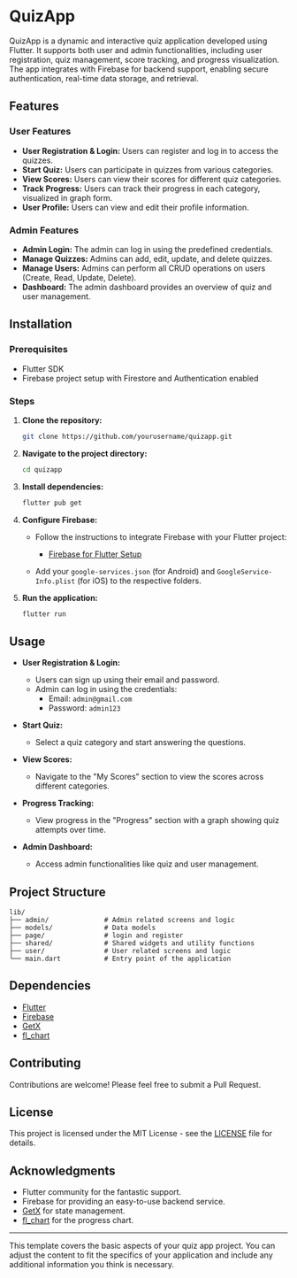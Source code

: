 # QuizApp

QuizApp is a dynamic and interactive quiz application developed using Flutter. It supports both user and admin functionalities, including user registration, quiz management, score tracking, and progress visualization. The app integrates with Firebase for backend support, enabling secure authentication, real-time data storage, and retrieval.

## Features

### User Features
- **User Registration & Login:** Users can register and log in to access the quizzes.
- **Start Quiz:** Users can participate in quizzes from various categories.
- **View Scores:** Users can view their scores for different quiz categories.
- **Track Progress:** Users can track their progress in each category, visualized in graph form.
- **User Profile:** Users can view and edit their profile information.

### Admin Features
- **Admin Login:** The admin can log in using the predefined credentials.
- **Manage Quizzes:** Admins can add, edit, update, and delete quizzes.
- **Manage Users:** Admins can perform all CRUD operations on users (Create, Read, Update, Delete).
- **Dashboard:** The admin dashboard provides an overview of quiz and user management.

## Installation

### Prerequisites

- Flutter SDK
- Firebase project setup with Firestore and Authentication enabled

### Steps

1. **Clone the repository:**

    ```bash
    git clone https://github.com/yourusername/quizapp.git
    ```

2. **Navigate to the project directory:**

    ```bash
    cd quizapp
    ```

3. **Install dependencies:**

    ```bash
    flutter pub get
    ```

4. **Configure Firebase:**

    - Follow the instructions to integrate Firebase with your Flutter project:
      - [Firebase for Flutter Setup](https://firebase.flutter.dev/docs/overview)

    - Add your `google-services.json` (for Android) and `GoogleService-Info.plist` (for iOS) to the respective folders.

5. **Run the application:**

    ```bash
    flutter run
    ```

## Usage

- **User Registration & Login:**
  - Users can sign up using their email and password.
  - Admin can log in using the credentials:  
    - Email: `admin@gmail.com`  
    - Password: `admin123`
  
- **Start Quiz:**
  - Select a quiz category and start answering the questions.
  
- **View Scores:**
  - Navigate to the "My Scores" section to view the scores across different categories.

- **Progress Tracking:**
  - View progress in the "Progress" section with a graph showing quiz attempts over time.

- **Admin Dashboard:**
  - Access admin functionalities like quiz and user management.

## Project Structure

```plaintext
lib/
├── admin/              # Admin related screens and logic
├── models/             # Data models
├── page/               # login and register 
├── shared/             # Shared widgets and utility functions
├── user/               # User related screens and logic
└── main.dart           # Entry point of the application
```

## Dependencies

- [Flutter](https://flutter.dev/)
- [Firebase](https://firebase.google.com/)
- [GetX](https://pub.dev/packages/get)
- [fl_chart](https://pub.dev/packages/fl_chart)

## Contributing

Contributions are welcome! Please feel free to submit a Pull Request.

## License

This project is licensed under the MIT License - see the [LICENSE](LICENSE) file for details.

## Acknowledgments

- Flutter community for the fantastic support.
- Firebase for providing an easy-to-use backend service.
- [GetX](https://pub.dev/packages/get) for state management.
- [fl_chart](https://pub.dev/packages/fl_chart) for the progress chart.

---

This template covers the basic aspects of your quiz app project. You can adjust the content to fit the specifics of your application and include any additional information you think is necessary.
